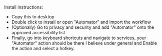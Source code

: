 Install instructions:

- Copy this to desktop
- Double click to install or open "Automator" and import the workflow
- (Optionally) Go to privacy and security and add "Automator" onto the approved accessibility list
- Finally, go into keyboard shortcuts and navigate to services, your "Automator" action should be there I believe under general
  and Enable the action and select a hotkey.
